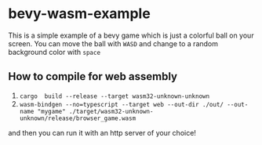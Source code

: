 # bevy-wasm-example
This is a simple example of a bevy game which is just a colorful ball on your screen.
You can move the ball with `WASD` and change to a random background color with `space` 

## How to compile for web assembly
1. `cargo  build --release --target wasm32-unknown-unknown`
2. `wasm-bindgen --no=typescript --target web --out-dir ./out/ --out-name "mygame" ./target/wasm32-unknown-unknown/release/browser_game.wasm`

and then you can run it with an http server of your choice!
